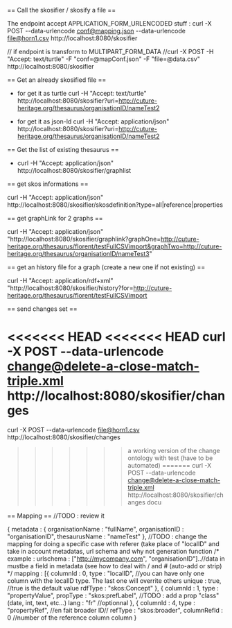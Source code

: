 
== Call the skosifier / skosify a file ==

The endpoint accept APPLICATION_FORM_URLENCODED stuff :
curl -X POST --data-urlencode conf@mapping.json --data-urlencode file@horn1.csv http://localhost:8080/skosifier

// if endpoint is transform to MULTIPART_FORM_DATA 
//curl -X POST -H "Accept: text/turtle" -F "conf=@mapConf.json" -F "file=@data.csv" http://localhost:8080/skosifier

== Get an already skosified file ==

* for get it as turtle
curl -H "Accept: text/turtle" http://localhost:8080/skosifier?uri=http://cuture-heritage.org/thesaurus/organisationID/nameTest2

* for get it as json-ld
curl -H "Accept: application/json" http://localhost:8080/skosifier?uri=http://cuture-heritage.org/thesaurus/organisationID/nameTest2


== Get the list of existing thesaurus ==

* curl -H "Accept: application/json" http://localhost:8080/skosifier/graphlist

== get skos informations ==

curl -H "Accept: application/json" http://localhost:8080/skosifier/skosdefinition?type=all|reference|properties

== get graphLink for 2 graphs ==

curl -H "Accept: application/json" "http://localhost:8080/skosifier/graphlink?graphOne=http://cuture-heritage.org/thesaurus/florent/testFullCSVimport&graphTwo=http://cuture-heritage.org/thesaurus/organisationID/nameTest3"

== get an history file for a graph (create a new one if not existing) ==

curl -H "Accept: application/rdf+xml" "http://localhost:8080/skosifier/history?for=http://cuture-heritage.org/thesaurus/florent/testFullCSVimport


== send changes set ==

<<<<<<< HEAD
<<<<<<< HEAD
curl -X POST --data-urlencode change@delete-a-close-match-triple.xml http://localhost:8080/skosifier/changes
=======
curl -X POST --data-urlencode file@horn1.csv http://localhost:8080/skosifier/changes
>>>>>>> a working version of the change ontology with test (have to be automated)
=======
curl -X POST --data-urlencode change@delete-a-close-match-triple.xml http://localhost:8080/skosifier/changes
>>>>>>> docu

== Mapping ==
//TODO : review it

{
	metadata : {
		organisationName : "fullName",
		organisationID : "organisationID",
		thesaurusName : "nameTest"
	},
	//TODO : change the mapping for doing a specific case with referer (take place of "localID" and take in account metadatas, url schema and why not generation function
	/* example : 
		urlschema : ["http://mycompany.com", "organisationID"]..//data in mustbe a field in metadata (see how to deal with / and # (auto-add or strip)
	*/
	mapping :
	[{
		columnId : 0,
		type : "localID", //you can have only one column with the localID type. The last one will overrite others
		unique : true, //true is the default value
		rdfType : "skos:Concept"
	},
	{
		columnId : 1,
		type : "propertyValue",
		propType : "skos:prefLabel",
		//TODO : add a prop "class" (date, int, text, etc...)
		lang : "fr" //optionnal
	},
	{
		columnId : 4,
		type : "propertyRef", //en fait broader ID//
		refType : "skos:broader",
		columnRefId : 0 //number of the reference column column 
	}

